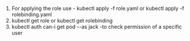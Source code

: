 1. For applying the role use - kubectl apply -f role.yaml or kubectl apply -f rolebinding.yaml
2. kubectl get role or kubectl get rolebinding
3. kubectl auth can-i get pod --as jack -to check permission of a specific user
